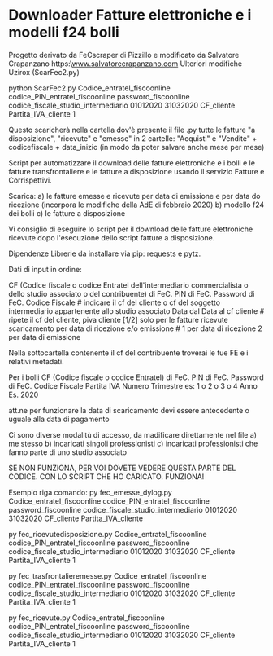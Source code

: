 # Downloader Fatture elettroniche e i modelli f24 bolli

Progetto derivato da FeCscraper di Pizzillo e modificato da Salvatore Crapanzano https:\\www.salvatorecrapanzano.com
Ulteriori modifiche Uzirox (ScarFec2.py)

python ScarFec2.py Codice_entratel_fiscoonline codice_PIN_entratel_fiscoonline password_fiscoonline codice_fiscale_studio_intermediario 01012020 31032020 CF_cliente Partita_IVA_cliente 1

Questo scaricherà nella cartella dov'è presente il file .py tutte le fatture "a disposizione", "ricevute" e "emesse" in 2 cartelle: "Acquisti" e "Vendite" + codicefiscale + data_inizio (in modo da poter salvare anche mese per mese)

Script per automatizzare il download delle fatture elettroniche e i bolli e le fatture transfrontaliere e le fatture a disposizione usando il servizio Fatture e Corrispettivi. 

Scarica:
a) le fatture emesse e ricevute per data di emissione e per data do ricezione (incorpora le modifiche della AdE di febbraio 2020)
b) modello f24 dei bolli
c) le fatture a disposizione

Vi consiglio di eseguire lo script per il download delle fatture elettroniche ricevute dopo l'esecuzione dello script fatture a disposizione.

Dipendenze Librerie da installare via pip: requests e pytz.

Dati di input in ordine:

CF (Codice fiscale o codice Entratel dell'intermediario commercialista o dello studio associato o del contribuente) di FeC.
PIN di FeC.
Password di FeC.
Codice Fiscale # indicare il cf del cliente o cf del soggetto intermediario appartenente allo studio associato
Data dal
Data al
cf cliente # ripete il cf del cliente, 
piva cliente
[1/2] solo per le fatture ricevute scaricamento per data di ricezione e/o emissione  # 1 per data di ricezione 2 per data di emissione

Nella sottocartella contenente il cf del contribuente troverai le tue FE e i relativi metadati.

Per i bolli 
CF (Codice fiscale o codice Entratel) di FeC.
PIN di FeC.
Password di FeC.
Codice Fiscale
Partita IVA
Numero Trimestre es: 1 o 2 o 3 o 4 
Anno Es. 2020

att.ne per funzionare la data di scaricamento devi essere antecedente o uguale alla data di pagamento

Ci sono diverse modalitù di accesso, da madificare direttamente nel file
a) me stesso
b) incaricati singoli professionisti
c) incaricati professionisti che fanno parte di uno studio associato

SE NON FUNZIONA, PER VOI DOVETE VEDERE QUESTA PARTE DEL CODICE. CON LO SCRIPT CHE HO CARICATO. FUNZIONA!

Esempio riga comando:
py fec_emesse_dylog.py Codice_entratel_fiscoonline codice_PIN_entratel_fiscoonline password_fiscoonline codice_fiscale_studio_intermediario 01012020 31032020 CF_cliente Partita_IVA_cliente

py fec_ricevutedisposizione.py Codice_entratel_fiscoonline codice_PIN_entratel_fiscoonline password_fiscoonline codice_fiscale_studio_intermediario 01012020 31032020 CF_cliente Partita_IVA_cliente 1

py fec_trasfrontalieremesse.py Codice_entratel_fiscoonline codice_PIN_entratel_fiscoonline password_fiscoonline codice_fiscale_studio_intermediario 01012020 31032020 CF_cliente Partita_IVA_cliente 1

py fec_ricevute.py Codice_entratel_fiscoonline codice_PIN_entratel_fiscoonline password_fiscoonline codice_fiscale_studio_intermediario 01012020 31032020 CF_cliente Partita_IVA_cliente 1
